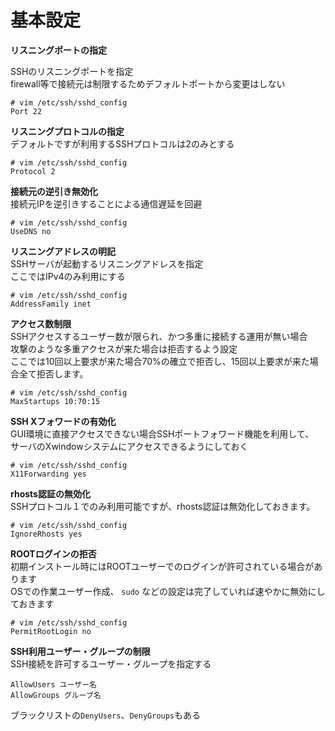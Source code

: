 # 基本設定

**リスニングポートの指定**  

SSHのリスニングポートを指定  
firewall等で接続元は制限するためデフォルトポートから変更はしない  

```
# vim /etc/ssh/sshd_config
Port 22
```

**リスニングプロトコルの指定**  
デフォルトですが利用するSSHプロトコルは2のみとする  

```
# vim /etc/ssh/sshd_config
Protocol 2
```

**接続元の逆引き無効化**  
接続元IPを逆引きすることによる通信遅延を回避  

```
# vim /etc/ssh/sshd_config
UseDNS no
```

**リスニングアドレスの明記**  
SSHサーバが起動するリスニングアドレスを指定  
ここではIPv4のみ利用にする  

```
# vim /etc/ssh/sshd_config
AddressFamily inet
```

**アクセス数制限**  
SSHアクセスするユーザー数が限られ、かつ多重に接続する運用が無い場合  
攻撃のような多重アクセスが来た場合は拒否するよう設定  
ここでは10回以上要求が来た場合70%の確立で拒否し、15回以上要求が来た場合全て拒否します。  

```
# vim /etc/ssh/sshd_config
MaxStartups 10:70:15
```

**SSH Xフォワードの有効化**  
GUI環境に直接アクセスできない場合SSHポートフォワード機能を利用して、  
サーバのXwindowシステムにアクセスできるようにしておく  

```
# vim /etc/ssh/sshd_config
X11Forwarding yes
```

**rhosts認証の無効化**  
SSHプロトコル１でのみ利用可能ですが、rhosts認証は無効化しておきます。  

```
# vim /etc/ssh/sshd_config
IgnoreRhosts yes
```

**ROOTログインの拒否**  
初期インストール時にはROOTユーザーでのログインが許可されている場合があります  
OSでの作業ユーザー作成、 `sudo` などの設定は完了していれば速やかに無効にしておきます  

```
# vim /etc/ssh/sshd_config
PermitRootLogin no
```

**SSH利用ユーザー・グループの制限**  
SSH接続を許可するユーザー・グループを指定する  

```
AllowUsers ユーザー名
AllowGroups グループ名
```

ブラックリストの`DenyUsers`、`DenyGroups`もある  
